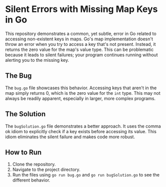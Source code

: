 # Silent Errors with Missing Map Keys in Go

This repository demonstrates a common, yet subtle, error in Go related to accessing non-existent keys in maps.  Go's map implementation doesn't throw an error when you try to access a key that's not present. Instead, it returns the zero value for the map's value type. This can be problematic because it leads to silent failures; your program continues running without alerting you to the missing key.

## The Bug
The `bug.go` file showcases this behavior.  Accessing keys that aren't in the map simply returns 0, which is the zero value for the `int` type. This may not always be readily apparent, especially in larger, more complex programs.

## The Solution
The `bugSolution.go` file demonstrates a better approach. It uses the comma ok idiom to explicitly check if a key exists before accessing its value.  This idiom eliminates the silent failure and makes code more robust.

## How to Run
1. Clone the repository.
2. Navigate to the project directory.
3. Run the files using `go run bug.go` and `go run bugSolution.go` to see the different behavior.